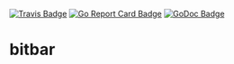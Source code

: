 [![Travis Badge]][Travis]
[![Go Report Card Badge]][Go Report Card]
[![GoDoc Badge]][GoDoc]

# bitbar


[Travis]: https://travis-ci.org/johnmccabe/bitbar
[Travis Badge]: https://travis-ci.org/johnmccabe/bitbar.svg?branch=master
[Go Report Card]: https://goreportcard.com/report/github.com/johnmccabe/bitbar
[Go Report Card Badge]: https://goreportcard.com/badge/github.com/johnmccabe/bitbar
[GoDoc]: https://godoc.org/github.com/johnmccabe/bitbar
[GoDoc Badge]: https://godoc.org/github.com/johnmccabe/bitbar?status.svg